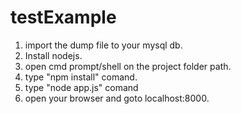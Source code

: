 # testExample

1.  import the dump file to your mysql db.
2.  Install nodejs.
3.  open cmd prompt/shell on the project folder path.
4.  type "npm install" comand.
5.  type "node app.js" comand
6. open your browser and goto localhost:8000.
